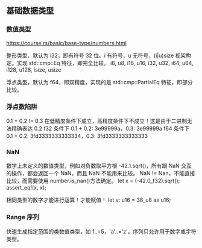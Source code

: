 ## 基础数据类型

### 数值类型

https://course.rs/basic/base-type/numbers.html

整形类型，默认为 i32，即有符号 32 位。i 有符号，u 无符号，(i|u)size 视架构定。实现 std::cmp::Eq 特征，即完全比较。
i8, u8, i16, u16, i32, u32, i64, u64, i128, u128, isize, usize

浮点类型，默认为 f64，即双精度，实现的是 std::cmp::PartialEq 特征，即部分比较。

### 浮点数陷阱

0.1 + 0.2 != 0.3 在低精度条件下成立，高精度条件下不成立！这是由于二进制无法精确表达 0.2
f32 条件下 0.1 + 0.2: 3e99999a，0.3: 3e99999a
f64 条件下 0.1 + 0.2: 3fd3333333333334，0.3: 3fd3333333333333

### NaN

数学上未定义的数值类型，例如对负数取平方根 -42.1.sqrt()，所有跟 NaN 交互的操作，都会返回一个 NaN，而且 NaN 不能用来比较。
NaN != Nan，不能直接比较，而需要使用 number.is_nan()方法确定。
let x = (-42.0_f32).sqrt(); assert_eq!(x, x);

相同类型的数字才能进行运算！才能赋值！
let v: u16 = 38_u8 as u16;

### Range 序列

快速生成指定范围的类数值类型，如 1..=5，'a'..='z'，序列只允许用于数字或字符类型。
